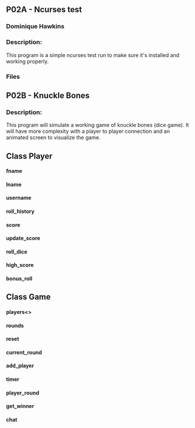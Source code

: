 ## P02A - Ncurses test
### Dominique Hawkins
### Description:
  This program is a simple ncurses test run to make sure it's installed and working properly. 
### Files

## P02B - Knuckle Bones
### Description:
  This program will simulate a working game of knuckle bones (dice game). It will have more complexity with a player to player connection and an animated screen to visualize the game. 

## Class Player
#### fname
#### lname
#### username
#### roll_history
#### score
#### update_score
#### roll_dice
#### high_score
#### bonus_roll

## Class Game
#### players<>
#### rounds
#### reset
#### current_round
#### add_player
#### timer
#### player_round
#### get_winner
#### chat
